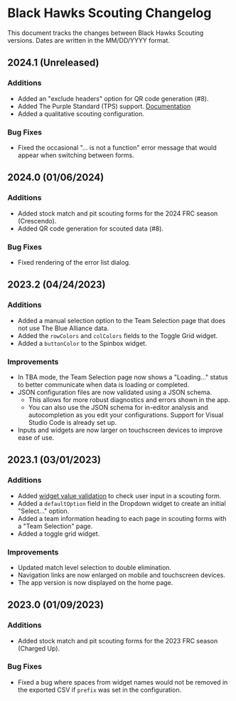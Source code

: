 # Black Hawks Scouting Changelog

This document tracks the changes between Black Hawks Scouting versions. Dates are written in the MM/DD/YYYY format.

## 2024.1 (Unreleased)

### Additions

- Added an "exclude headers" option for QR code generation (#8).
- Added The Purple Standard (TPS) support. [Documentation](tps.md)
- Added a qualitative scouting configuration.

### Bug Fixes

- Fixed the occasional "... is not a function" error message that would appear when switching between forms.

## 2024.0 (01/06/2024)

### Additions

- Added stock match and pit scouting forms for the 2024 FRC season (Crescendo).
- Added QR code generation for scouted data (#8).

### Bug Fixes

- Fixed rendering of the error list dialog.

## 2023.2 (04/24/2023)

### Additions

- Added a manual selection option to the Team Selection page that does not use The Blue Alliance data.
- Added the `rowColors` and `colColors` fields to the Toggle Grid widget.
- Added a `buttonColor` to the Spinbox widget.

### Improvements

- In TBA mode, the Team Selection page now shows a "Loading..." status to better communicate when data is loading or completed.
- JSON configuration files are now validated using a JSON schema.
  - This allows for more robust diagnostics and errors shown in the app.
  - You can also use the JSON schema for in-editor analysis and autocompletion as you edit your configurations. Support for Visual Studio Code is already set up.
- Inputs and widgets are now larger on touchscreen devices to improve ease of use.

## 2023.1 (03/01/2023)

### Additions

- Added [widget value validation](validation.md) to check user input in a scouting form.
- Added a `defaultOption` field in the Dropdown widget to create an initial "Select..." option.
- Added a team information heading to each page in scouting forms with a "Team Selection" page.
- Added a toggle grid widget.

### Improvements

- Updated match level selection to double elimination.
- Navigation links are now enlarged on mobile and touchscreen devices.
- The app version is now displayed on the home page.

## 2023.0 (01/09/2023)

### Additions

- Added stock match and pit scouting forms for the 2023 FRC season (Charged Up).

### Bug Fixes

- Fixed a bug where spaces from widget names would not be removed in the exported CSV if `prefix` was set in the configuration.
